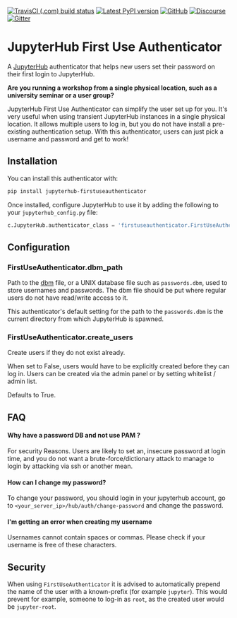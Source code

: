 [![TravisCI (.com) build status](https://img.shields.io/travis/com/jupyterhub/firstuseauthenticator/master?logo=travis)](https://travis-ci.com/jupyterhub/firstuseauthenticator)
[![Latest PyPI version](https://img.shields.io/pypi/v/jupyterhub-firstuseauthenticator?logo=pypi)](https://pypi.python.org/pypi/jupyterhub-firstuseauthenticator)
[![GitHub](https://img.shields.io/badge/issue_tracking-github-blue?logo=github)](https://github.com/jupyterhub/jupyterhub-firstuseauthenticator/issues)
[![Discourse](https://img.shields.io/badge/help_forum-discourse-blue?logo=discourse)](https://discourse.jupyter.org/c/jupyterhub)
[![Gitter](https://img.shields.io/badge/social_chat-gitter-blue?logo=gitter)](https://gitter.im/jupyterhub/jupyterhub)

# JupyterHub First Use Authenticator #

A [JupyterHub](https://jupyterhub.readthedocs.io) authenticator that helps new users set their password on their first login to JupyterHub.

**Are you running a workshop from a single physical location, such as a university seminar or a user group?**

JupyterHub First Use Authenticator can simplify the user set up for you. It's very useful when using transient
JupyterHub instances in a single physical location. It allows multiple users to log in, but you do not have install a pre-existing authentication setup. With this authenticator, users can just pick a username and password and get to work!

## Installation ##

You can install this authenticator with:

```bash
pip install jupyterhub-firstuseauthenticator
```

Once installed, configure JupyterHub to use it by adding the following to your `jupyterhub_config.py` file:

```python
c.JupyterHub.authenticator_class = 'firstuseauthenticator.FirstUseAuthenticator'
```

## Configuration ##

### FirstUseAuthenticator.dbm_path ###

Path to the [dbm](https://docs.python.org/3.5/library/dbm.html) file, or a UNIX database file such as `passwords.dbm`, used to store usernames and passwords. The dbm file should be put where regular users do not have read/write access to it.

This authenticator's default setting for the path to the `passwords.dbm` is the current directory from which JupyterHub is spawned.

### FirstUseAuthenticator.create_users ###

Create users if they do not exist already.

When set to False, users would have to be explicitly created before
they can log in. Users can be created via the admin panel or by setting
whitelist / admin list.

Defaults to True.

## FAQ ##

#### Why have a password DB and not use PAM ?

For security Reasons. Users are likely to set an, insecure password at
login time, and you do not want a brute-force/dictionary attack to manage to
login by attacking via ssh or another mean.

#### How can I change my password?

To change your password, you should login in your jupyterhub account, 
go to `<your_server_ip>/hub/auth/change-password` and change the password. 

#### I'm getting an error when creating my username

Usernames cannot contain spaces or commas. Please check if your username is free 
of these characters. 

## Security

When using `FirstUseAuthenticator` it is advised to automatically prepend the
name of the user with a known-prefix (for example `jupyter`). This would prevent
for example, someone to log-in as `root`, as the created user would be
`jupyter-root`.

